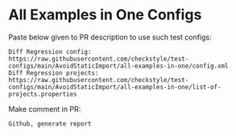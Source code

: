 # All Examples in One Configs
Paste below given to PR description to use such test configs:
```
Diff Regression config: https://raw.githubusercontent.com/checkstyle/test-configs/main/AvoidStaticImport/all-examples-in-one/config.xml
Diff Regression projects: https://raw.githubusercontent.com/checkstyle/test-configs/main/AvoidStaticImport/all-examples-in-one/list-of-projects.properties
```
Make comment in PR:
```
Github, generate report
```

